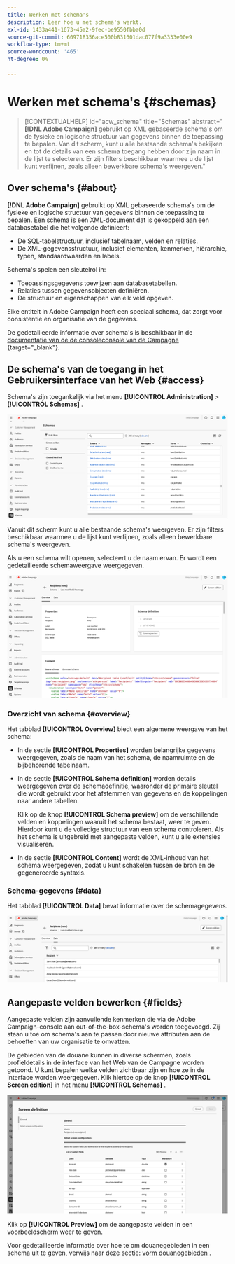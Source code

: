 ```yaml
---
title: Werken met schema's
description: Leer hoe u met schema's werkt.
exl-id: 1433a441-1673-45a2-9fec-be9550fbba0d
source-git-commit: 609718356ace500b831601dac077f9a3333e00e9
workflow-type: tm+mt
source-wordcount: '465'
ht-degree: 0%

---
```


# Werken met schema&#39;s {#schemas}

>[!CONTEXTUALHELP]
>id="acw_schema"
>title="Schemas"
>abstract="**[!DNL Adobe Campaign]** gebruikt op XML gebaseerde schema&#39;s om de fysieke en logische structuur van gegevens binnen de toepassing te bepalen. Van dit scherm, kunt u alle bestaande schema&#39;s bekijken en tot de details van een schema toegang hebben door zijn naam in de lijst te selecteren. Er zijn filters beschikbaar waarmee u de lijst kunt verfijnen, zoals alleen bewerkbare schema&#39;s weergeven."

## Over schema&#39;s {#about}

**[!DNL Adobe Campaign]** gebruikt op XML gebaseerde schema&#39;s om de fysieke en logische structuur van gegevens binnen de toepassing te bepalen. Een schema is een XML-document dat is gekoppeld aan een databasetabel die het volgende definieert:

* De SQL-tabelstructuur, inclusief tabelnaam, velden en relaties.
* De XML-gegevensstructuur, inclusief elementen, kenmerken, hiërarchie, typen, standaardwaarden en labels.

Schema&#39;s spelen een sleutelrol in:

* Toepassingsgegevens toewijzen aan databasetabellen.
* Relaties tussen gegevensobjecten definiëren.
* De structuur en eigenschappen van elk veld opgeven.

Elke entiteit in Adobe Campaign heeft een speciaal schema, dat zorgt voor consistentie en organisatie van de gegevens.

De gedetailleerde informatie over schema&#39;s is beschikbaar in de [ documentatie van de de consoleconsole van de Campagne ](https://experienceleague.adobe.com/en/docs/campaign/campaign-v8/developer/shemas-forms/schemas){target="_blank"}.

## De schema&#39;s van de toegang in het Gebruikersinterface van het Web {#access}

Schema&#39;s zijn toegankelijk via het menu **[!UICONTROL Administration]** > **[!UICONTROL Schemas]** .

![ het lijstscherm van Schema&#39;s die beschikbare schema&#39;s en filters tonen ](assets/schemas-list.png)

Vanuit dit scherm kunt u alle bestaande schema&#39;s weergeven. Er zijn filters beschikbaar waarmee u de lijst kunt verfijnen, zoals alleen bewerkbare schema&#39;s weergeven.

Als u een schema wilt openen, selecteert u de naam ervan. Er wordt een gedetailleerde schemaweergave weergegeven.

![ het detailscherm van het Schema die schemaeigenschappen en inhoud tonen ](assets/schema-details.png)

### Overzicht van schema {#overview}

Het tabblad **[!UICONTROL Overview]** biedt een algemene weergave van het schema:

* In de sectie **[!UICONTROL Properties]** worden belangrijke gegevens weergegeven, zoals de naam van het schema, de naamruimte en de bijbehorende tabelnaam.

* In de sectie **[!UICONTROL Schema definition]** worden details weergegeven over de schemadefinitie, waaronder de primaire sleutel die wordt gebruikt voor het afstemmen van gegevens en de koppelingen naar andere tabellen.

  Klik op de knop **[!UICONTROL Schema preview]** om de verschillende velden en koppelingen waaruit het schema bestaat, weer te geven. Hierdoor kunt u de volledige structuur van een schema controleren. Als het schema is uitgebreid met aangepaste velden, kunt u alle extensies visualiseren.

* In de sectie **[!UICONTROL Content]** wordt de XML-inhoud van het schema weergegeven, zodat u kunt schakelen tussen de bron en de gegenereerde syntaxis.

### Schema-gegevens {#data}

Het tabblad **[!UICONTROL Data]** bevat informatie over de schemagegevens.

![ de gegevenslusje van het Schema die gegevensstructuur en attributen tonen ](assets/schemas-data.png)

## Aangepaste velden bewerken {#fields}

Aangepaste velden zijn aanvullende kenmerken die via de Adobe Campaign-console aan out-of-the-box-schema&#39;s worden toegevoegd. Zij staan u toe om schema&#39;s aan te passen door nieuwe attributen aan de behoeften van uw organisatie te omvatten.

De gebieden van de douane kunnen in diverse schermen, zoals profieldetails in de interface van het Web van de Campagne worden getoond. U kunt bepalen welke velden zichtbaar zijn en hoe ze in de interface worden weergegeven. Klik hiertoe op de knop **[!UICONTROL Screen edition]** in het menu **[!UICONTROL Schemas]** .

![ het scherm van de gebieden van de Douane die editable attributen tonen ](assets/schemas-custom.png)

Klik op **[!UICONTROL Preview]** om de aangepaste velden in een voorbeeldscherm weer te geven.

Voor gedetailleerde informatie over hoe te om douanegebieden in een schema uit te geven, verwijs naar deze sectie: [ vorm douanegebieden ](../administration/custom-fields.md).